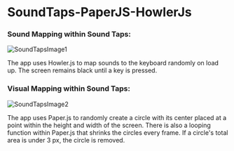 # SoundTaps-PaperJS-HowlerJs


### Sound Mapping within Sound Taps:
![SoundTapsImage1](https://i.imgur.com/wzYbAOl.png)

The app uses Howler.js to map sounds to the keyboard randomly on load up.
The screen remains black until a key is pressed.

### Visual Mapping within Sound Taps:
![SoundTapsImage2](https://i.imgur.com/xtQU1zn.png)

The app uses Paper.js to randomly create a circle with its center placed at a point within the height and width of the screen.
There is also a looping function within Paper.js that shrinks the circles every frame.
If a circle's total area is under 3 px, the circle is removed.
